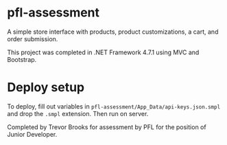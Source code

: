 # pfl-assessment
A simple store interface with products, product customizations, a cart, and order submission. 

This project was completed in .NET Framework 4.7.1 using MVC and Bootstrap.

# Deploy setup
To deploy, fill out variables in `pfl-assessment/App_Data/api-keys.json.smpl` and drop the `.smpl` extension. Then run on
server.


Completed by Trevor Brooks for assessment by PFL for the position of Junior Developer.
